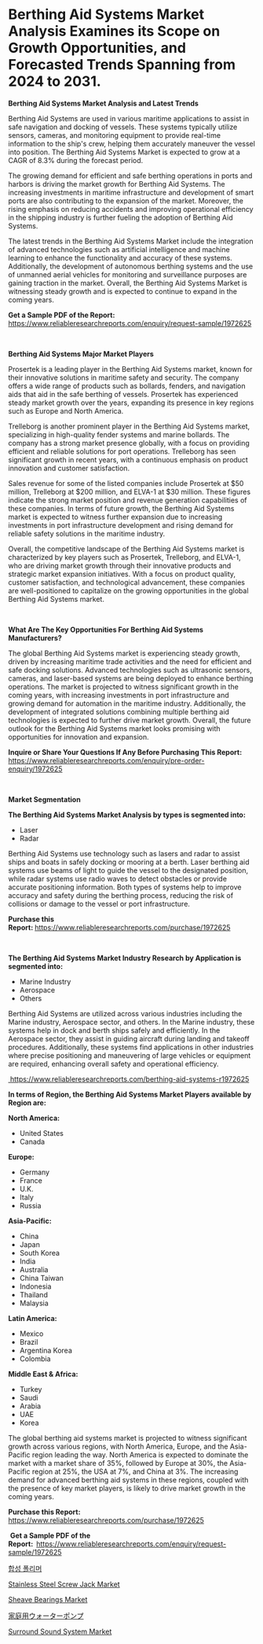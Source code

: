 <p><h1>Berthing Aid Systems Market Analysis Examines its Scope on Growth Opportunities, and Forecasted Trends Spanning from 2024 to 2031.</h1></p><p><strong>Berthing Aid Systems Market Analysis and Latest Trends</strong></p>
<p><p>Berthing Aid Systems are used in various maritime applications to assist in safe navigation and docking of vessels. These systems typically utilize sensors, cameras, and monitoring equipment to provide real-time information to the ship's crew, helping them accurately maneuver the vessel into position. The Berthing Aid Systems Market is expected to grow at a CAGR of 8.3% during the forecast period.</p><p>The growing demand for efficient and safe berthing operations in ports and harbors is driving the market growth for Berthing Aid Systems. The increasing investments in maritime infrastructure and development of smart ports are also contributing to the expansion of the market. Moreover, the rising emphasis on reducing accidents and improving operational efficiency in the shipping industry is further fueling the adoption of Berthing Aid Systems.</p><p>The latest trends in the Berthing Aid Systems Market include the integration of advanced technologies such as artificial intelligence and machine learning to enhance the functionality and accuracy of these systems. Additionally, the development of autonomous berthing systems and the use of unmanned aerial vehicles for monitoring and surveillance purposes are gaining traction in the market. Overall, the Berthing Aid Systems Market is witnessing steady growth and is expected to continue to expand in the coming years.</p></p>
<p><strong>Get a Sample PDF of the Report:&nbsp;</strong> <a href="https://www.reliableresearchreports.com/enquiry/request-sample/1972625">https://www.reliableresearchreports.com/enquiry/request-sample/1972625</a></p>
<p>&nbsp;</p>
<p><strong>Berthing Aid Systems Major Market Players</strong></p>
<p><p>Prosertek is a leading player in the Berthing Aid Systems market, known for their innovative solutions in maritime safety and security. The company offers a wide range of products such as bollards, fenders, and navigation aids that aid in the safe berthing of vessels. Prosertek has experienced steady market growth over the years, expanding its presence in key regions such as Europe and North America.</p><p>Trelleborg is another prominent player in the Berthing Aid Systems market, specializing in high-quality fender systems and marine bollards. The company has a strong market presence globally, with a focus on providing efficient and reliable solutions for port operations. Trelleborg has seen significant growth in recent years, with a continuous emphasis on product innovation and customer satisfaction.</p><p>Sales revenue for some of the listed companies include Prosertek at $50 million, Trelleborg at $200 million, and ELVA-1 at $30 million. These figures indicate the strong market position and revenue generation capabilities of these companies. In terms of future growth, the Berthing Aid Systems market is expected to witness further expansion due to increasing investments in port infrastructure development and rising demand for reliable safety solutions in the maritime industry.</p><p>Overall, the competitive landscape of the Berthing Aid Systems market is characterized by key players such as Prosertek, Trelleborg, and ELVA-1, who are driving market growth through their innovative products and strategic market expansion initiatives. With a focus on product quality, customer satisfaction, and technological advancement, these companies are well-positioned to capitalize on the growing opportunities in the global Berthing Aid Systems market.</p></p>
<p>&nbsp;</p>
<p><strong>What Are The Key Opportunities For Berthing Aid Systems Manufacturers?</strong></p>
<p><p>The global Berthing Aid Systems market is experiencing steady growth, driven by increasing maritime trade activities and the need for efficient and safe docking solutions. Advanced technologies such as ultrasonic sensors, cameras, and laser-based systems are being deployed to enhance berthing operations. The market is projected to witness significant growth in the coming years, with increasing investments in port infrastructure and growing demand for automation in the maritime industry. Additionally, the development of integrated solutions combining multiple berthing aid technologies is expected to further drive market growth. Overall, the future outlook for the Berthing Aid Systems market looks promising with opportunities for innovation and expansion.</p></p>
<p><strong>Inquire or Share Your Questions If Any Before Purchasing This Report:</strong> <a href="https://www.reliableresearchreports.com/enquiry/pre-order-enquiry/1972625">https://www.reliableresearchreports.com/enquiry/pre-order-enquiry/1972625</a></p>
<p>&nbsp;</p>
<p><strong>Market Segmentation</strong></p>
<p><strong>The Berthing Aid Systems Market Analysis by types is segmented into:</strong></p>
<p><ul><li>Laser</li><li>Radar</li></ul></p>
<p><p>Berthing Aid Systems use technology such as lasers and radar to assist ships and boats in safely docking or mooring at a berth. Laser berthing aid systems use beams of light to guide the vessel to the designated position, while radar systems use radio waves to detect obstacles or provide accurate positioning information. Both types of systems help to improve accuracy and safety during the berthing process, reducing the risk of collisions or damage to the vessel or port infrastructure.</p></p>
<p><strong>Purchase this Report:&nbsp;</strong><a href="https://www.reliableresearchreports.com/purchase/1972625">https://www.reliableresearchreports.com/purchase/1972625</a></p>
<p>&nbsp;</p>
<p><strong>The Berthing Aid Systems Market Industry Research by Application is segmented into:</strong></p>
<p><ul><li>Marine Industry</li><li>Aerospace</li><li>Others</li></ul></p>
<p><p>Berthing Aid Systems are utilized across various industries including the Marine industry, Aerospace sector, and others. In the Marine industry, these systems help in dock and berth ships safely and efficiently. In the Aerospace sector, they assist in guiding aircraft during landing and takeoff procedures. Additionally, these systems find applications in other industries where precise positioning and maneuvering of large vehicles or equipment are required, enhancing overall safety and operational efficiency.</p></p>
<p><a href="https://www.reliableresearchreports.com/berthing-aid-systems-r1972625">&nbsp;https://www.reliableresearchreports.com/berthing-aid-systems-r1972625</a></p>
<p><strong>In terms of Region, the Berthing Aid Systems Market Players available by Region are:</strong></p>
<p>
    <p> <strong> North America: </strong>
        <ul>
            <li>United States</li>
            <li>Canada</li>
        </ul>
        </p> 
    <p> <strong> Europe: </strong>
        <ul>
            <li>Germany</li>
            <li>France</li>
            <li>U.K.</li>
            <li>Italy</li>
            <li>Russia</li>
        </ul>
        </p> 
    <p> <strong> Asia-Pacific: </strong>
        <ul>
            <li>China</li>
            <li>Japan</li>
            <li>South Korea</li>
            <li>India</li>
            <li>Australia</li>
            <li>China Taiwan</li>
            <li>Indonesia</li>
            <li>Thailand</li>
            <li>Malaysia</li>
        </ul>
        </p> 
    <p> <strong> Latin America: </strong>
        <ul>
            <li>Mexico</li>
            <li>Brazil</li>
            <li>Argentina Korea</li>
            <li>Colombia</li>
        </ul>
        </p> 
    <p> <strong> Middle East & Africa: </strong>
        <ul>
            <li>Turkey</li>
            <li>Saudi</li>
            <li>Arabia</li>
            <li>UAE</li>
            <li>Korea</li>
        </ul>
    </p>
    </p>
<p><p>The global berthing aid systems market is projected to witness significant growth across various regions, with North America, Europe, and the Asia-Pacific region leading the way. North America is expected to dominate the market with a market share of 35%, followed by Europe at 30%, the Asia-Pacific region at 25%, the USA at 7%, and China at 3%. The increasing demand for advanced berthing aid systems in these regions, coupled with the presence of key market players, is likely to drive market growth in the coming years.</p></p>
<p><strong>Purchase this Report: </strong><a href="https://www.reliableresearchreports.com/purchase/1972625">https://www.reliableresearchreports.com/purchase/1972625</a></p>
<p>&nbsp;<strong>Get a Sample PDF of the Report:&nbsp;&nbsp;</strong><a href="https://www.reliableresearchreports.com/enquiry/request-sample/1972625">https://www.reliableresearchreports.com/enquiry/request-sample/1972625</a></p>
<p><strong></strong></p>
<p><p><a href="https://github.com/TrevorKruvalis5678/Market-Research-Report-List-1/blob/main/883319731072.md">합성 폴리머</a></p><p><a href="https://github.com/derrinmiltonellis35gcl/Market-Research-Report-List-2/blob/main/stainless-steel-screw-jack-market.md">Stainless Steel Screw Jack Market</a></p><p><a href="https://issuu.com/reportprime-2/docs/sheave-bearings-market-size-2030.pptx">Sheave Bearings Market</a></p><p><a href="https://github.com/avwofrml53535/Market-Research-Report-List-1/blob/main/771107533778.md">家庭用ウォーターポンプ</a></p><p><a href="https://github.com/Sherrillcrooksxa8i18ucf2m/Market-Research-Report-List-2/blob/main/surround-sound-system-market.md">Surround Sound System Market</a></p></p>